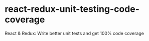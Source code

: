 # react-redux-unit-testing-code-coverage
React &amp; Redux: Write better unit tests and get 100% code coverage
